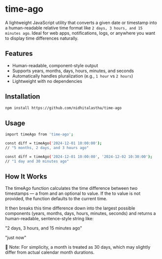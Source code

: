 # time-ago

A lightweight JavaScript utility that converts a given date or timestamp into a human-readable relative time format like `2 days, 3 hours, and 15 minutes ago`. Ideal for web apps, notifications, logs, or anywhere you want to display time differences naturally.

## Features

- Human-readable, component-style output
- Supports years, months, days, hours, minutes, and seconds
- Automatically handles pluralization (e.g., `1 hour` vs `2 hours`)
- Lightweight with no dependencies

## Installation

```bash
npm install https://github.com/nidhitalastha/time-ago
```

## Usage

```bash
import timeAgo from 'time-ago';

const diff = timeAgo('2024-12-01 10:00:00');  
// "5 months, 2 days, and 3 hours ago"

const diff = timeAgo('2024-12-01 10:00:00', '2024-12-02 10:30:00');  
// "1 day and 30 minutes ago"

```

## How It Works

The timeAgo function calculates the time difference between two timestamps — a from and an optional to value. If the to value is not provided, the function defaults to the current time. 

It then breaks this time difference down into the largest possible components (years, months, days, hours, minutes, seconds) and returns a human-readable, sentence-style string like:

"2 days, 3 hours, and 15 minutes ago"

"just now"

📌 Note: For simplicity, a month is treated as 30 days, which may slightly differ from actual calendar month durations.
